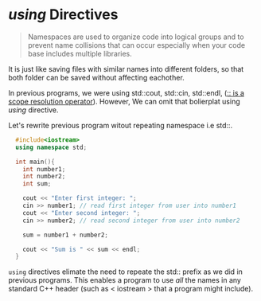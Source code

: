# _using_ Directives

> Namespaces are used to organize code into logical groups and to prevent name collisions that can occur especially when your code base includes multiple libraries.

It is just like saving files with similar names into different folders, so that both folder can be saved without affecting eachother.

In previous programs, we were using std::cout, std::cin, std::endl, ([:: is a scope resolution operator](https://www.ibm.com/support/knowledgecenter/en/SSLTBW_2.3.0/com.ibm.zos.v2r3.cbclx01/cplr175.htm)).
However, We can omit that bolierplat using _using_ directive. 

Let's rewrite previous program witout repeating namespace i.e std::.

```c++
  #include<iostream>
  using namespace std;

  int main(){
    int number1;
    int number2;
    int sum;

    cout << "Enter first integer: ";
    cin >> number1; // read first integer from user into number1
    cout << "Enter second integer: ";
    cin >> number2; // read second integer from user into number2

    sum = number1 + number2;

    cout << "Sum is " << sum << endl;
  }
```

`using` directives elimate the need to repeate the std:: prefix as we did in previous programs. This enables a program to use _all_ the names in any standard C++ header (such as < iostream > that a program might include).
